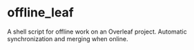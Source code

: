 # offline_leaf
A shell script for offline work on an Overleaf project. Automatic synchronization and merging when online.
